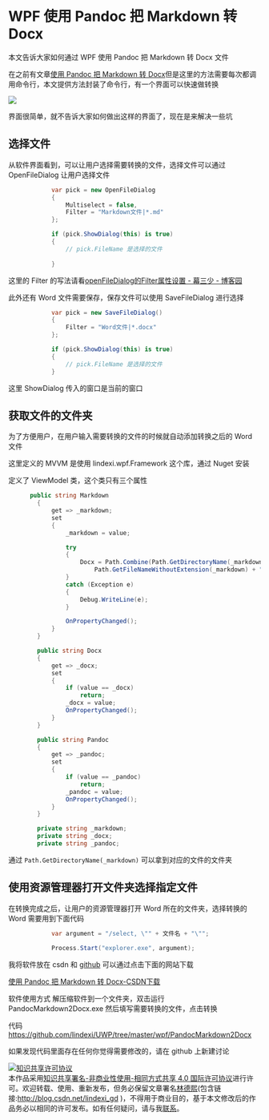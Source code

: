 
# WPF 使用 Pandoc 把 Markdown 转 Docx

本文告诉大家如何通过 WPF 使用 Pandoc 把 Markdown 转 Docx 文件

<!--more-->


<!-- csdn -->

<!-- 标签：WPF,Pandoc -->

在之前有文章[使用 Pandoc 把 Markdown 转 Docx](https://lindexi.gitee.io/post/%E4%BD%BF%E7%94%A8-Pandoc-%E6%8A%8A-Markdown-%E8%BD%AC-Docx.html )但是这里的方法需要每次都调用命令行，本文提供方法封装了命令行，有一个界面可以快速做转换

<!-- ![](image/WPF 使用 Pandoc 把 Markdown 转 Docx/WPF 使用 Pandoc 把 Markdown 转 Docx0.png) -->

![](http://image.acmx.xyz/lindexi%2F2018102311206349)

界面很简单，就不告诉大家如何做出这样的界面了，现在是来解决一些坑

## 选择文件

从软件界面看到，可以让用户选择需要转换的文件，选择文件可以通过 OpenFileDialog 让用户选择文件

```csharp
            var pick = new OpenFileDialog
            {
                Multiselect = false,
                Filter = "Markdown文件|*.md"
            };

            if (pick.ShowDialog(this) is true)
            {
                // pick.FileName 是选择的文件
               
            }
```

这里的 Filter 的写法请看[openFileDialog的Filter属性设置 - 幕三少 - 博客园](https://www.cnblogs.com/smiler/p/4644610.html )

此外还有 Word 文件需要保存，保存文件可以使用 SaveFileDialog 进行选择

```csharp
            var pick = new SaveFileDialog()
            {
                Filter = "Word文件|*.docx"
            };

            if (pick.ShowDialog(this) is true)
            {
                // pick.FileName 是选择的文件
            }
```

这里 ShowDialog 传入的窗口是当前的窗口

## 获取文件的文件夹

为了方便用户，在用户输入需要转换的文件的时候就自动添加转换之后的 Word 文件

这里定义的 MVVM 是使用 lindexi.wpf.Framework 这个库，通过 Nuget 安装

定义了 ViewModel 类，这个类只有三个属性

```csharp
      public string Markdown
        {
            get => _markdown;
            set
            {
                _markdown = value;

                try
                {
                    Docx = Path.Combine(Path.GetDirectoryName(_markdown),
                        Path.GetFileNameWithoutExtension(_markdown) + ".docx");
                }
                catch (Exception e)
                {
                    Debug.WriteLine(e);
                }

                OnPropertyChanged();
            }
        }

        public string Docx
        {
            get => _docx;
            set
            {
                if (value == _docx)
                    return;
                _docx = value;
                OnPropertyChanged();
            }
        }

        public string Pandoc
        {
            get => _pandoc;
            set
            {
                if (value == _pandoc)
                    return;
                _pandoc = value;
                OnPropertyChanged();
            }
        }

        private string _markdown;
        private string _docx;
        private string _pandoc;
```

通过 `Path.GetDirectoryName(_markdown)` 可以拿到对应的文件的文件夹

## 使用资源管理器打开文件夹选择指定文件

在转换完成之后，让用户的资源管理器打开 Word 所在的文件夹，选择转换的 Word 需要用到下面代码

```csharp
            var argument = "/select, \"" + 文件名 + "\"";

            Process.Start("explorer.exe", argument);
```

我将软件放在 csdn 和 [github](https://github.com/lindexi/UWP/releases/tag/PandocMarkdown2Docx_1.0) 可以通过点击下面的网站下载

[使用 Pandoc 把 Markdown 转 Docx-CSDN下载](https://download.csdn.net/download/lindexi_gd/10738368 )

软件使用方式 解压缩软件到一个文件夹，双击运行 PandocMarkdown2Docx.exe 然后填写需要转换的文件，点击转换

代码 https://github.com/lindexi/UWP/tree/master/wpf/PandocMarkdown2Docx

如果发现代码里面存在任何你觉得需要修改的，请在 github 上新建讨论






<a rel="license" href="http://creativecommons.org/licenses/by-nc-sa/4.0/"><img alt="知识共享许可协议" style="border-width:0" src="https://licensebuttons.net/l/by-nc-sa/4.0/88x31.png" /></a><br />本作品采用<a rel="license" href="http://creativecommons.org/licenses/by-nc-sa/4.0/">知识共享署名-非商业性使用-相同方式共享 4.0 国际许可协议</a>进行许可。欢迎转载、使用、重新发布，但务必保留文章署名[林德熙](http://blog.csdn.net/lindexi_gd)(包含链接:http://blog.csdn.net/lindexi_gd )，不得用于商业目的，基于本文修改后的作品务必以相同的许可发布。如有任何疑问，请与我[联系](mailto:lindexi_gd@163.com)。